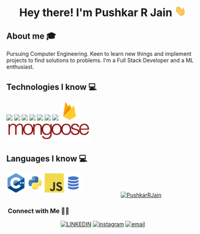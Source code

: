 <h1 align="center">Hey there! I'm Pushkar R Jain <img src="https://raw.githubusercontent.com/ABSphreak/ABSphreak/master/gifs/Hi.gif" width="30px"></h1>


## About me :mortar_board:
Pursuing Computer Engineering. Keen to learn new things and implement projects to find solutions to problems. I'm a Full Stack Developer and a ML enthusiast.

## Technologies I know :computer:
<code><a href="https://reactjs.org/" target="_blank"><img height="50" src="https://www.vectorlogo.zone/logos/reactjs/reactjs-ar21.svg"></a></code>
<code><a href="https://nodejs.org/en/" target="_blank"><img height="50" src="https://www.vectorlogo.zone/logos/nodejs/nodejs-icon.svg"></a></code>
<code><a href="https://www.mongodb.com/" target="_blank"><img height="50" src="https://www.vectorlogo.zone/logos/mongodb/mongodb-ar21.svg"></a></code>
<code><a href="https:#" target="_blank"><img height="50" src="https://www.vectorlogo.zone/logos/w3_html5/w3_html5-ar21.svg"></a></code>
<code><a href="https://getbootstrap.com/" target="_blank"><img height="50" src="https://www.vectorlogo.zone/logos/getbootstrap/getbootstrap-icon.svg"></a></code>
<code><a href="https://git-scm.com//" target="_blank"><img height="50" src="https://www.vectorlogo.zone/logos/git-scm/git-scm-ar21.svg"></a></code>
<code><a href="https://www.mysql.com/" target="_blank"><img height="50" src="https://www.vectorlogo.zone/logos/mysql/mysql-ar21.svg"></a></code>
<code><a href="https:#" target="_blank"><img height="50" src="https://raw.githubusercontent.com/github/explore/80688e429a7d4ef2fca1e82350fe8e3517d3494d/topics/firebase/firebase.png"></a>
</code><code><a href="https:#" target="_blank"><img height="50" src="https://github.com/MarioTerron/logo-images/blob/master/logos/mongoose.png"></a></code>

## Languages I know :computer:
<img align="left" width="50px" src="https://raw.githubusercontent.com/github/explore/80688e429a7d4ef2fca1e82350fe8e3517d3494d/topics/cpp/cpp.png"></code>
<img align="left" alt="Python" width="50px" src="https://raw.githubusercontent.com/github/explore/80688e429a7d4ef2fca1e82350fe8e3517d3494d/topics/python/python.png" />
<img align="left" width="50px" src="https://raw.githubusercontent.com/github/explore/80688e429a7d4ef2fca1e82350fe8e3517d3494d/topics/javascript/javascript.png">

<img align="left" alt="SQL" width="50px" src="https://raw.githubusercontent.com/github/explore/80688e429a7d4ef2fca1e82350fe8e3517d3494d/topics/sql/sql.png" />

<br/>




<br/>


<a href="https://github.com/PushkarRJain">

  <p align="center"> <img src="https://github-readme-stats.vercel.app/api?username=PushkarRJain&count_private=true&show_icons=true&theme=gotham" alt="PushkarRJain" />

</a>

<br/>

<h3>  &nbsp;Connect with Me 🤝🏻</h3>

<p align="center">
<a href=" https://www.linkedin.com/in/pushkar-jain-3280581b0/"><img alt="LINKEDIN" src="https://www.vectorlogo.zone/logos/linkedin/linkedin-icon.svg"></a> 
 <a href="https://www.instagram.com/__pushkar_jain__/"><img alt="instagram" src="https://www.vectorlogo.zone/logos/instagram/instagram-icon.svg"></a> 
 <a href="mailto:prj20012016@gmail.com"><img alt="email" src="https://www.vectorlogo.zone/logos/gmail/gmail-icon.svg"></a>


</p>



<!--
**PushkarRJain/PushkarRJain** is a ✨ _special_ ✨ repository because its `README.md` (this file) appears on your GitHub profile.

Here are some ideas to get you started:

- 🔭 I’m currently working on ...
- 🌱 I’m currently learning ...
- 👯 I’m looking to collaborate on ...
- 🤔 I’m looking for help with ...
- 💬 Ask me about ...
- 📫 How to reach me: ...
- 😄 Pronouns: ...
- ⚡ Fun fact: ...
-->
